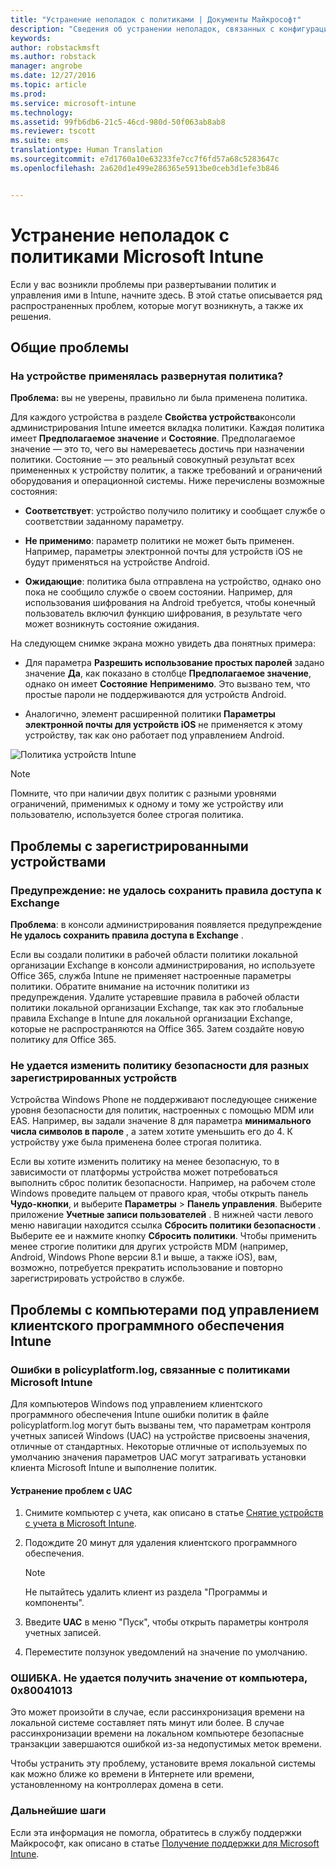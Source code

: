 ```yaml
---
title: "Устранение неполадок с политиками | Документы Майкрософт"
description: "Сведения об устранении неполадок, связанных с конфигурацией политик."
keywords: 
author: robstackmsft
ms.author: robstack
manager: angrobe
ms.date: 12/27/2016
ms.topic: article
ms.prod: 
ms.service: microsoft-intune
ms.technology: 
ms.assetid: 99fb6db6-21c5-46cd-980d-50f063ab8ab8
ms.reviewer: tscott
ms.suite: ems
translationtype: Human Translation
ms.sourcegitcommit: e7d1760a10e63233fe7cc7f6fd57a68c5283647c
ms.openlocfilehash: 2a620d1e499e286365e5913be0ceb3d1efe3b846


---
```


# <a name="troubleshoot-policies-in-microsoft-intune"></a>Устранение неполадок с политиками Microsoft Intune

Если у вас возникли проблемы при развертывании политик и управления ими в Intune, начните здесь. В этой статье описывается ряд распространенных проблем, которые могут возникнуть, а также их решения.

## <a name="general-issues"></a>Общие проблемы

### <a name="was-a-deployed-policy-applied-to-the-device"></a>На устройстве применялась развернутая политика?
**Проблема:** вы не уверены, правильно ли была применена политика.

Для каждого устройства в разделе **Свойства устройства**консоли администрирования Intune имеется вкладка политики. Каждая политика имеет **Предполагаемое значение** и **Состояние**. Предполагаемое значение — это то, чего вы намереваетесь достичь при назначении политики. Состояние — это реальный совокупный результат всех примененных к устройству политик, а также требований и ограничений оборудования и операционной системы. Ниже перечислены возможные состояния:

-   **Соответствует**: устройство получило политику и сообщает службе о соответствии заданному параметру.

-   **Не применимо**: параметр политики не может быть применен. Например, параметры электронной почты для устройств iOS не будут применяться на устройстве Android.

-   **Ожидающие**: политика была отправлена на устройство, однако оно пока не сообщило службе о своем состоянии. Например, для использования шифрования на Android требуется, чтобы конечный пользователь включил функцию шифрования, в результате чего может возникнуть состояние ожидания.

На следующем снимке экрана можно увидеть два понятных примера:

-   Для параметра **Разрешить использование простых паролей** задано значение **Да**, как показано в столбце **Предполагаемое значение**, однако он имеет **Состояние** **Неприменимо**. Это вызвано тем, что простые пароли не поддерживаются для устройств Android.

-   Аналогично, элемент расширенной политики **Параметры электронной почты для устройств iOS** не применяется к этому устройству, так как оно работает под управлением Android.

![Политика устройств Intune](../media/Intune-Device-Policy-v.2.jpg)

> [!NOTE]
> Помните, что при наличии двух политик с разными уровнями ограничений, применимых к одному и тому же устройству или пользователю, используется более строгая политика.


## <a name="issues-with-enrolled-devices"></a>Проблемы с зарегистрированными устройствами

### <a name="alert-saving-of-access-rules-to-exchange-has-failed"></a>Предупреждение: не удалось сохранить правила доступа к Exchange
**Проблема**: в консоли администрирования появляется предупреждение **Не удалось сохранить правила доступа в Exchange**  .

Если вы создали политики в рабочей области политики локальной организации Exchange в консоли администрирования, но используете Office 365, служба Intune не применяет настроенные параметры политики. Обратите внимание на источник политики из предупреждения.  Удалите устаревшие правила в рабочей области политики локальной организации Exchange, так как это глобальные правила Exchange в Intune для локальной организации Exchange, которые не распространяются на Office 365. Затем создайте новую политику для Office 365.

### <a name="cannot-change-security-policy-for-various-enrolled-devices"></a>Не удается изменить политику безопасности для разных зарегистрированных устройств
Устройства Windows Phone не поддерживают последующее снижение уровня безопасности для политик, настроенных с помощью MDM или EAS. Например, вы задали значение 8 для параметра **минимального числа символов в пароле** , а затем хотите уменьшить его до 4. К устройству уже была применена более строгая политика.

Если вы хотите изменить политику на менее безопасную, то в зависимости от платформы устройства может потребоваться выполнить сброс политик безопасности.
Например, на рабочем столе Windows проведите пальцем от правого края, чтобы открыть панель **Чудо-кнопки**, и выберите **Параметры** &gt; **Панель управления**.  Выберите приложение **Учетные записи пользователей** .
В нижней части левого меню навигации находится ссылка **Сбросить политики безопасности** . Выберите ее и нажмите кнопку **Сбросить политики**.
Чтобы применить менее строгие политики для других устройств MDM (например, Android, Windows Phone версии 8.1 и выше, а также iOS), вам, возможно, потребуется прекратить использование и повторно зарегистрировать устройство в службе.

## <a name="issues-with-pcs-that-run-the-intune-software-client"></a>Проблемы с компьютерами под управлением клиентского программного обеспечения Intune

### <a name="microsoft-intune-policy-related-errors-in-policyplatformlog"></a>Ошибки в policyplatform.log, связанные с политиками Microsoft Intune
Для компьютеров Windows под управлением клиентского программного обеспечения Intune ошибки политик в файле policyplatform.log могут быть вызваны тем, что параметрам контроля учетных записей Windows (UAC) на устройстве присвоены значения, отличные от стандартных. Некоторые отличные от используемых по умолчанию значения параметров UAC могут затрагивать установки клиента Microsoft Intune и выполнение политик.

#### <a name="to-resolve-uac-issues"></a>Устранение проблем с UAC

1.  Снимите компьютер с учета, как описано в статье [Снятие устройств с учета в Microsoft Intune](/intune/deploy-use/retire-devices-from-microsoft-intune-management).

2.  Подождите 20 минут для удаления клиентского программного обеспечения.

    > [!NOTE]
    > Не пытайтесь удалить клиент из раздела "Программы и компоненты".

3.  Введите **UAC** в меню "Пуск", чтобы открыть параметры контроля учетных записей.

4.  Переместите ползунок уведомлений на значение по умолчанию.

### <a name="error-cannot-obtain-the-value-from-the-computer-0x80041013"></a>ОШИБКА. Не удается получить значение от компьютера, 0x80041013
Это может произойти в случае, если рассинхронизация времени на локальной системе составляет пять минут или более. В случае рассинхронизации времени на локальном компьютере безопасные транзакции завершаются ошибкой из-за недопустимых меток времени.

Чтобы устранить эту проблему, установите время локальной системы как можно ближе ко времени в Интернете или времени, установленному на контроллерах домена в сети.








### <a name="next-steps"></a>Дальнейшие шаги
Если эта информация не помогла, обратитесь в службу поддержки Майкрософт, как описано в статье [Получение поддержки для Microsoft Intune](how-to-get-support-for-microsoft-intune.md).



<!--HONumber=Dec16_HO5-->


